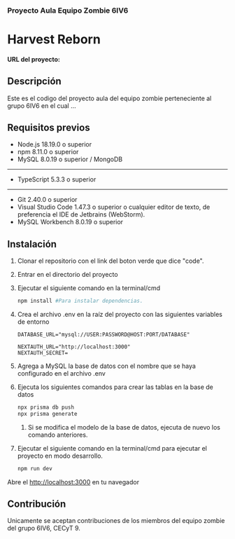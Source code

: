 ### Proyecto Aula Equipo Zombie 6IV6

# Harvest Reborn

#### URL del proyecto:

## Descripción

Este es el codigo del proyecto aula del equipo zombie perteneciente al grupo 6IV6
en el cual ...

## Requisitos previos

[//]: # "- Lenguaje de programación utilizado"

- Node.js 18.19.0 o superior
- npm 8.11.0 o superior
- MySQL 8.0.19 o superior / MongoDB

---

[//]: # "- Dependencias y librerías externas requeridas"

- TypeScript 5.3.3 o superior

---

[//]: # "- Herramientas necesarias para la instalación y ejecución del proyecto"

- Git 2.40.0 o superior
- Visual Studio Code 1.47.3 o superior o cualquier editor de texto, de preferencia el IDE de Jetbrains (WebStorm).
- MySQL Workbench 8.0.19 o superior

## Instalación

1. Clonar el repositorio con el link del boton verde que dice "code".
2. Entrar en el directorio del proyecto
3. Ejecutar el siguiente comando en la terminal/cmd

   ```bash
   npm install #Para instalar dependencias.
   ```

4. Crea el archivo .env en la raíz del proyecto con las siguientes variables de entorno

   ```env
   DATABASE_URL="mysql://USER:PASSWORD@HOST:PORT/DATABASE"

   NEXTAUTH_URL="http://localhost:3000"
   NEXTAUTH_SECRET=
   ```

5. Agrega a MySQL la base de datos con el nombre que se haya configurado en el archivo .env
6. Ejecuta los siguientes comandos para crear las tablas en la base de datos

   ```bash
   npx prisma db push
   npx prisma generate
   ```

   1. Si se modifica el modelo de la base de datos, ejecuta de nuevo los comando anteriores.

7. Ejecutar el siguiente comando en la terminal/cmd para ejecutar el proyecto en modo desarrollo.

   ```bash
   npm run dev
   ```

Abre el [http://localhost:3000](http://localhost:3000) en tu navegador

## Contribución

Unicamente se aceptan contribuciones de los miembros del equipo zombie del grupo 6IV6, CECyT 9.
